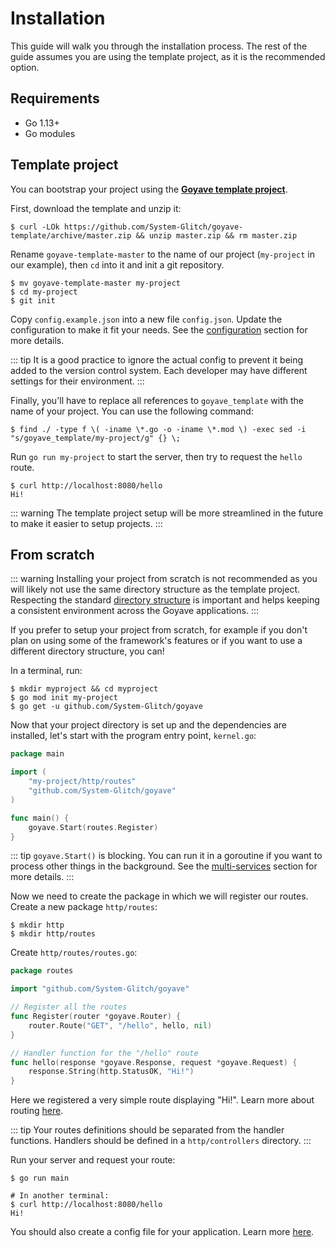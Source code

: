 # Installation

This guide will walk you through the installation process. The rest of the guide assumes you are using the template project, as it is the recommended option.

## Requirements

- Go 1.13+
- Go modules

## Template project

You can bootstrap your project using the **[Goyave template project](https://github.com/System-Glitch/goyave-template)**.

First, download the template and unzip it:
```
$ curl -LOk https://github.com/System-Glitch/goyave-template/archive/master.zip && unzip master.zip && rm master.zip
```

Rename `goyave-template-master` to the name of our project (`my-project` in our example), then `cd` into it and init a git repository.
```
$ mv goyave-template-master my-project
$ cd my-project
$ git init
```

Copy `config.example.json` into a new file `config.json`. Update the configuration to make it fit your needs. See the [configuration](./configuration) section for more details.

::: tip
It is a good practice to ignore the actual config to prevent it being added to the version control system. Each developer may have different settings for their environment.
:::

Finally, you'll have to replace all references to `goyave_template` with the name of your project. You can use the following command:
```
$ find ./ -type f \( -iname \*.go -o -iname \*.mod \) -exec sed -i "s/goyave_template/my-project/g" {} \;
```

Run `go run my-project` to start the server, then try to request the `hello` route.
```
$ curl http://localhost:8080/hello
Hi!
```

::: warning
The template project setup will be more streamlined in the future to make it easier to setup projects.
:::

## From scratch

::: warning
Installing your project from scratch is not recommended as you will likely not use the same directory structure as the template project. Respecting the standard [directory structure](./architecture-concepts#directory-structure) is important and helps keeping a consistent environment across the Goyave applications.
:::

If you prefer to setup your project from scratch, for example if you don't plan on using some of the framework's features or if you want to use a different directory structure, you can!

In a terminal, run:
```
$ mkdir myproject && cd myproject
$ go mod init my-project
$ go get -u github.com/System-Glitch/goyave
```

Now that your project directory is set up and the dependencies are installed, let's start with the program entry point, `kernel.go`:
``` go
package main

import (
    "my-project/http/routes"
    "github.com/System-Glitch/goyave"
)

func main() {
    goyave.Start(routes.Register)
}
```

::: tip
`goyave.Start()` is blocking. You can run it in a goroutine if you want to process other things in the background. See the [multi-services](./advanced/multi-services) section for more details.
:::

Now we need to create the package in which we will register our routes. Create a new package `http/routes`:
```
$ mkdir http
$ mkdir http/routes
```

Create `http/routes/routes.go`:
``` go
package routes

import "github.com/System-Glitch/goyave"

// Register all the routes
func Register(router *goyave.Router) {
	router.Route("GET", "/hello", hello, nil)
}

// Handler function for the "/hello" route
func hello(response *goyave.Response, request *goyave.Request) {
	response.String(http.StatusOK, "Hi!")
}
```

Here we registered a very simple route displaying "Hi!". Learn more about routing [here](./basics/routing).

::: tip
Your routes definitions should be separated from the handler functions. Handlers should be defined in a `http/controllers` directory.
:::

Run your server and request your route:
```
$ go run main

# In another terminal:
$ curl http://localhost:8080/hello
Hi!
```

You should also create a config file for your application. Learn more [here](./configuration).
